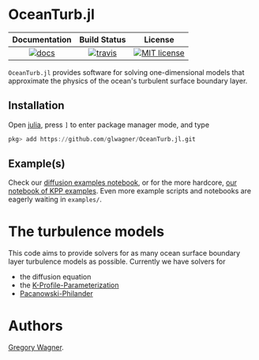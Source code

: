 # OceanTurb.jl

| **Documentation**             | **Build Status**                    | **License** |
|:-----------------------------:|:-----------------------------------:|:-----------:|
| [![docs][docs-img]][docs-url] | [![travis][travis-img]][travis-url] |[![MIT license](https://img.shields.io/badge/License-MIT-blue.svg)](https://mit-license.org/)|


`OceanTurb.jl` provides software for solving one-dimensional 
models that approximate the physics of the 
ocean's turbulent surface boundary layer.

## Installation

Open [julia](https://julialang.org), press `]` to enter package manager mode, and type

```julia
pkg> add https://github.com/glwagner/OceanTurb.jl.git
```

## Example(s)

Check our 
[diffusion examples notebook](https://github.com/glwagner/OceanTurb.jl/blob/master/examples/diffusion_example.ipynb), 
or for the more hardcore, 
[our notebook of KPP examples](https://github.com/glwagner/OceanTurb.jl/blob/master/examples/kpp_examples.ipynb).
Even more example scripts and notebooks are eagerly waiting in `examples/`.

# The turbulence models

This code aims to provide solvers for as many ocean surface boundary layer
turbulence models as possible.
Currently we have solvers for

* the diffusion equation
* the [K-Profile-Parameterization](https://agupubs.onlinelibrary.wiley.com/doi/abs/10.1029/94rg01872)
* [Pacanowski-Philander](https://journals.ametsoc.org/doi/abs/10.1175/1520-0485(1981)011%3C1443:POVMIN%3E2.0.CO;2)

# Authors

[Gregory Wagner](glwagner.github.io).


[docs-img]: https://img.shields.io/badge/docs-latest-blue.svg
[docs-url]: https://glwagner.github.io/OceanTurb.jl/latest/

[travis-img]: https://travis-ci.org/glwagner/OceanTurb.jl.svg?branch=master
[travis-url]: https://travis-ci.org/glwagner/OceanTurb.jl
